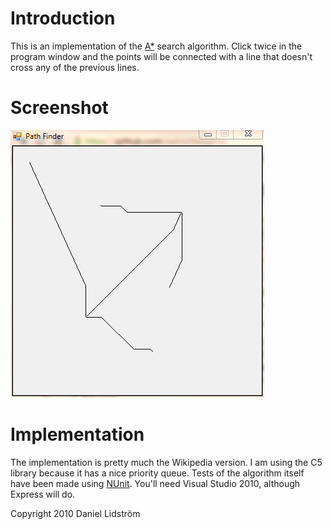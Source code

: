 # Introduction

This is an implementation of the [A*](http://en.wikipedia.org/wiki/A*_search_algorithm) search algorithm.
Click twice in the program window and the points will be connected with a line that doesn't
cross any of the previous lines.

# Screenshot

![screenshot](shot.PNG)

# Implementation

The implementation is pretty much the Wikipedia version. I am using the C5 library
because it has a nice priority queue. Tests of the algorithm itself have been made
using [NUnit](http://www.nunit.org/). You'll need Visual Studio 2010, although Express
will do.

Copyright 2010 Daniel Lidström
